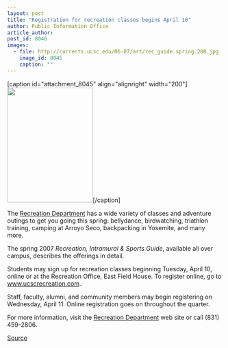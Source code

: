 ```yaml
---
layout: post
title: "Registration for recreation classes begins April 10"
author: Public Information Office
article_author: 
post_id: 8046
images:
  - file: http://currents.ucsc.edu/06-07/art/rec_guide.spring.200.jpg
    image_id: 8045
    caption: ""
---
```


[caption id="attachment_8045" align="alignright" width="200"]<a href="http://dev-ucsc-news.pantheonsite.io/wp-content/uploads/2007/04/rec_guide.spring.200.jpg"><img class="size-full wp-image-8045" src="http://dev-ucsc-news.pantheonsite.io/wp-content/uploads/2007/04/rec_guide.spring.200.jpg" alt="" width="200" height="268" /></a>[/caption]
<a name="content" id="content"></a>
<p>
  The <a href="http://ucscrecreation.com/">Recreation Department</a> has a wide variety of classes and adventure outings to get you going this spring: bellydance, birdwatching, triathlon training, camping at Arroyo Seco, backpacking in Yosemite, and many more.
</p>
<p>
  The spring 2007 <i>Recreation, Intramural &amp; Sports Guide</i>, available all over campus, describes the offerings in detail.
</p>
<p>
  Students may sign up for recreation classes beginning Tuesday, April 10, online or at the Recreation Office, East Field House. To register online, go to <a href="http://ucscrecreation.com">www.ucscrecreation.com</a>.
</p>
<p>
  Staff, faculty, alumni, and community members may begin registering on Wednesday, April 11. Online registration goes on throughout the quarter.
</p>
<p>
  For more information, visit the <a href="http://www.ucscrecreation.com">Recreation Department</a> web site or call (831) 459-2806.
</p>
<p><a href="http://www1.ucsc.edu/currents/06-07/04-09/brief-signup.asp" title="Permalink to brief-signup">Source</a></p>
